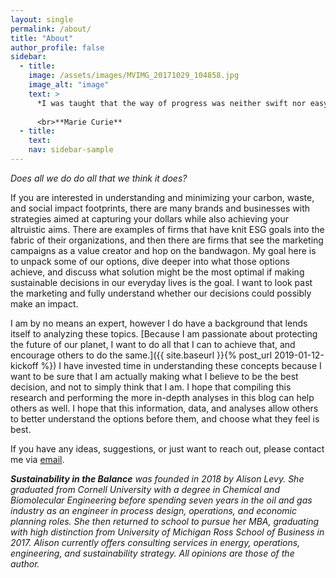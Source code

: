 ```yaml
---
layout: single
permalink: /about/
title: "About"
author_profile: false
sidebar:
  - title: 
    image: /assets/images/MVIMG_20171029_104858.jpg
    image_alt: "image"
    text: >
      *I was taught that the way of progress was neither swift nor easy.*
    
      <br>**Marie Curie**
  - title: 
    text: 
    nav: sidebar-sample
---
```


*Does all we do do all that we think it does?*

If you are interested in understanding and minimizing your carbon, waste, and social impact footprints, there are many brands and businesses with strategies aimed at capturing your dollars while also achieving your altruistic aims. There are examples of firms that have knit ESG goals into the fabric of their organizations, and then there are firms that see the marketing campaigns as a value creator and hop on the bandwagon. My goal here is to unpack some of our options, dive deeper into what those options achieve, and discuss what solution might be the most optimal if making sustainable decisions in our everyday lives is the goal. I want to look past the marketing and fully understand whether our decisions could possibly make an impact. 

I am by no means an expert, however I do have a background that lends itself to analyzing these topics. [Because I am passionate about protecting the future of our planet, I want to do all that I can to achieve that, and encourage others to do the same.]({{ site.baseurl }}{% post_url 2019-01-12-kickoff %}) I have invested time in understanding these concepts because I want to be sure that I am actually making what I believe to be the best decision, and not to simply think that I am. I hope that compiling this research and performing the more in-depth analyses in this blog can help others as well. I hope that this information, data, and analyses allow others to better understand the options before them, and choose what they feel is best.

If you have any ideas, suggestions, or just want to reach out, please contact me via [email](mailto:sustainabilityinthebalance@gmail.com).

***Sustainability in the Balance** was founded in 2018 by Alison Levy. She graduated from Cornell University with a degree in Chemical and Biomolecular Engineering before spending seven years in the oil and gas industry as an engineer in process design, operations, and economic planning roles. She then returned to school to pursue her MBA, graduating with high distinction from University of Michigan Ross School of Business in 2017. Alison currently offers consulting services in energy, operations, engineering, and sustainability strategy. All opinions are those of the author.*